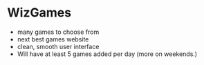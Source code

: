 # WizGames
* many games to choose from
* next best games website
* clean, smooth user interface
* Will have at least 5 games added per day (more on weekends.)
